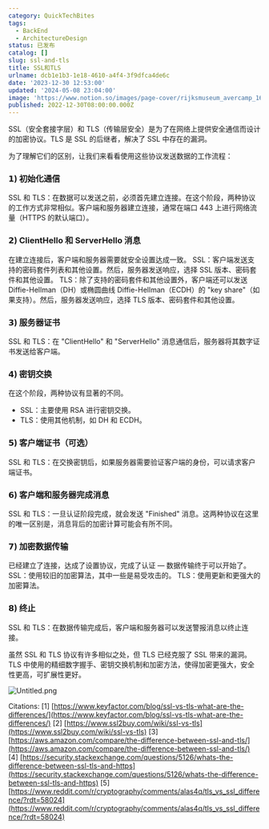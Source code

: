 ```yaml
---
category: QuickTechBites
tags:
  - BackEnd
  - ArchitectureDesign
status: 已发布
catalog: []
slug: ssl-and-tls
title: SSL和TLS
urlname: dcb1e1b3-1e18-4610-a4f4-3f9dfca4de6c
date: '2023-12-30 12:53:00'
updated: '2024-05-08 23:04:00'
image: 'https://www.notion.so/images/page-cover/rijksmuseum_avercamp_1620.jpg'
published: 2022-12-30T08:00:00.000Z
---
```


SSL（安全套接字层）和 TLS（传输层安全）是为了在网络上提供安全通信而设计的加密协议。TLS 是 SSL 的后继者，解决了 SSL 中存在的漏洞。


为了理解它们的区别，让我们来看看使用这些协议发送数据的工作流程：


### 𝟭) 初始化通信


SSL 和 TLS：在数据可以发送之前，必须首先建立连接。在这个阶段，两种协议的工作方式非常相似。客户端和服务器建立连接，通常在端口 443 上进行网络流量（HTTPS 的默认端口）。


### 𝟮) ClientHello 和 ServerHello 消息


在建立连接后，客户端和服务器需要就安全设置达成一致。
SSL：客户端发送支持的密码套件列表和其他设置。然后，服务器发送响应，选择 SSL 版本、密码套件和其他设置。
TLS：除了支持的密码套件和其他设置外，客户端还可以发送 Diffie-Hellman（DH）或椭圆曲线 Diffie-Hellman（ECDH）的 "key share"（如果支持）。然后，服务器发送响应，选择 TLS 版本、密码套件和其他设置。


### 𝟯) 服务器证书


SSL 和 TLS：在 "ClientHello" 和 "ServerHello" 消息通信后，服务器将其数字证书发送给客户端。


### 𝟰) 密钥交换


在这个阶段，两种协议有显著的不同。
- SSL：主要使用 RSA 进行密钥交换。
- TLS：使用其他机制，如 DH 和 ECDH。


### 𝟱) 客户端证书（可选）


SSL 和 TLS：在交换密钥后，如果服务器需要验证客户端的身份，可以请求客户端证书。


### 𝟲) 客户端和服务器完成消息


SSL 和 TLS：一旦认证阶段完成，就会发送 "Finished" 消息。这两种协议在这里的唯一区别是，消息背后的加密计算可能会有所不同。


### 𝟳) 加密数据传输


已经建立了连接，达成了设置协议，完成了认证 — 数据传输终于可以开始了。
SSL：使用较旧的加密算法，其中一些是易受攻击的。
TLS：使用更新和更强大的加密算法。


### 𝟴) 终止


SSL 和 TLS：在数据传输完成后，客户端和服务器可以发送警报消息以终止连接。


虽然 SSL 和 TLS 协议有许多相似之处，但 TLS 已经克服了 SSL 带来的漏洞。TLS 中使用的精细数字握手、密钥交换机制和加密方法，使得加密更强大，安全性更高，可扩展性更好。


![Untitled.png](https://prod-files-secure.s3.us-west-2.amazonaws.com/5d24fe63-e567-4804-86f9-9fdc62e13082/8ff987c5-7f31-4b50-83f5-c69ee7578c4a/Untitled.png?X-Amz-Algorithm=AWS4-HMAC-SHA256&X-Amz-Content-Sha256=UNSIGNED-PAYLOAD&X-Amz-Credential=ASIAZI2LB466YLCU3TUT%2F20250130%2Fus-west-2%2Fs3%2Faws4_request&X-Amz-Date=20250130T053742Z&X-Amz-Expires=3600&X-Amz-Security-Token=IQoJb3JpZ2luX2VjEJX%2F%2F%2F%2F%2F%2F%2F%2F%2F%2FwEaCXVzLXdlc3QtMiJGMEQCID8Ek1lEdH30hLKlzCw1d89fCbghYc6KcgrQdgNqL1xVAiAgcX%2Bary6nMtuY362BhjKtbzthVemde0D243H%2Bje6vkSqIBAie%2F%2F%2F%2F%2F%2F%2F%2F%2F%2F8BEAAaDDYzNzQyMzE4MzgwNSIMsZjtkiI5Gc9rkS0uKtwDGhjOs8Vxis%2BKnA%2Bse%2Fc%2FHeLuC0ps%2FCugMeztGx3HNGxf%2BbnyTWoJhCXcsVqXwXPMAAXeUcSIr80ib2xvUMBmT1qiWiMYPk016RNnO%2Fv%2BLMA9Nyr7qv4B7edxlpXwN0d4Onr6B82kyL%2BmnkmhYOZJr1gIFKAMIhp9Xnw7P5PKy4G5dABE5zSfHc%2Bt%2FsOHwP%2F%2FQpuYxP1AFmlgp3U4cBWYtMcBi0AiLOOsqr%2BTqNiiojr6H39EnlGl9wCGes1JqdesMI%2Bik%2BZp%2BHqHbvCG4lBUfRMXdoQCXD6pRIQQ046%2F8JyHfULu0YNJnueueHielU7%2FOKLNRCHGoyjVR6u0umzXZ004FrRitppFuU1dhVp8gzRNtJxJarbofxOFV6UY93iBC55dHkEQPVQE78u4aSlubPKoFofS%2BUmKMCgTS%2FD83yKD6XJTaPlapg1XMUZFsREaDDxrbBWszLgEAnLwInuzd8dSWx4MAcGYBnxAIDQ0nwa5LN2MG6xTD8sack72TANzqmF0tNELAPZLSmMv0z8eWxB0Zw7NPrNsI5hqQdwFGRXWBAxzol8zn5ZyFGFDn7bh2FnOJUVTmXNYatqiKuYkuhkyaHtFNVD8fqh%2FewdW9WyHw6ylnVVvD6PR6pEw7IbsvAY6pgFraWnV%2Ft5DG54LFyy2hoaaK1m0lJPiDMpOyrSHs0bXIZtk5%2BVaMVTzxZrSvXiW5TF09qYIVM4Yd6lxj8WOillBVunraKxn8TTK92%2FVAYCp03xIJElj056vk6vOqLMtCwfdOl0g5s19FMqg5PbAhPrrnqeSulNIlEFFbBzxNYPeRNFOPoAmwI6KHTVal0mZqkHNlTfVeFuw6GCbNwpfuwld4WBhJ6gs&X-Amz-Signature=c5afdacf7a99d032df038f76667d3745462d64861ec4679c075db45afb56ba52&X-Amz-SignedHeaders=host&x-id=GetObject)


Citations:
[1] [https://www.keyfactor.com/blog/ssl-vs-tls-what-are-the-differences/](https://www.keyfactor.com/blog/ssl-vs-tls-what-are-the-differences/)
[2] [https://www.ssl2buy.com/wiki/ssl-vs-tls](https://www.ssl2buy.com/wiki/ssl-vs-tls)
[3] [https://aws.amazon.com/compare/the-difference-between-ssl-and-tls/](https://aws.amazon.com/compare/the-difference-between-ssl-and-tls/)
[4] [https://security.stackexchange.com/questions/5126/whats-the-difference-between-ssl-tls-and-https](https://security.stackexchange.com/questions/5126/whats-the-difference-between-ssl-tls-and-https)
[5] [https://www.reddit.com/r/cryptography/comments/alas4q/tls_vs_ssl_difference/?rdt=58024](https://www.reddit.com/r/cryptography/comments/alas4q/tls_vs_ssl_difference/?rdt=58024)

